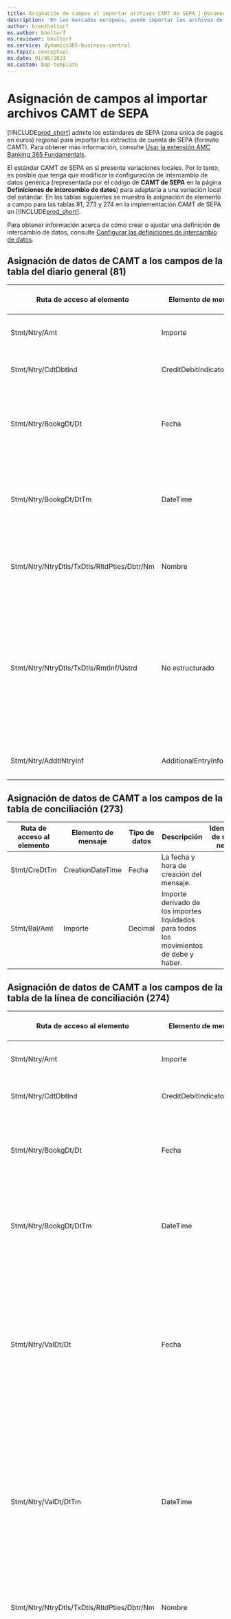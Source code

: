```yaml
---
title: Asignación de campos al importar archivos CAMT de SEPA | Documentos de Microsoft
description: 'En los mercados europeos, puede importar los archivos de extractos bancarios en las normas regionales SEPA (zona única de pagos en euros).'
author: brentholtorf
ms.author: bholtorf
ms.reviewer: bholtorf
ms.service: dynamics365-business-central
ms.topic: conceptual
ms.date: 01/06/2023
ms.custom: bap-template
---
```

# <a name="field-mapping-when-importing-sepa-camt-files" />Asignación de campos al importar archivos CAMT de SEPA

[!INCLUDE[prod_short](includes/prod_short.md)] admite los estándares de SEPA (zona única de pagos en euros) regional para importar los extractos de cuenta de SEPA (formato CAMT). Para obtener más información, consulte [Usar la extensión AMC Banking 365 Fundamentals](ui-extensions-amc-banking.md).  

 El estándar CAMT de SEPA en sí presenta variaciones locales. Por lo tanto, es posible que tenga que modificar la configuración de intercambio de datos genérica (representada por el código de **CAMT de SEPA** en la página **Definiciones de intercambio de datos**) para adaptarla a una variación local del estándar. En las tablas siguientes se muestra la asignación de elemento a campo para las tablas 81, 273 y 274 en la implementación CAMT de SEPA en [!INCLUDE[prod_short](includes/prod_short.md)].  

 Para obtener información acerca de cómo crear o ajustar una definición de intercambio de datos, consulte [Configurar las definiciones de intercambio de datos](across-how-to-set-up-data-exchange-definitions.md).  

## <a name="camt-data-mapping-to-fields-in-the-general-journal-table-" />Asignación de datos de CAMT a los campos de la tabla del diario general (81)

|Ruta de acceso al elemento|Elemento de mensaje|Tipo de datos|Descripción|Identificador de signo de negativo|Nº campo|Nombre de campo|  
|------------------|---------------------|---------------|-----------------|-------------------------------|---------------|----------------|  
|Stmt/Ntry/Amt|Importe|Decimal|Importe del dinero del movimiento de efectivo||13|Importe|  
|Stmt/Ntry/CdtDbtInd|CreditDebitIndicator|Texto|Indica si el movimiento es de débito o de crédito|DBIT|13|Importe|  
|Stmt/Ntry/BookgDt/Dt|Fecha|Fecha|Fecha en que un movimiento se registra en una cuenta de los libros del proveedor de servicios de cuenta||5|Fecha registro|  
|Stmt/Ntry/BookgDt/DtTm|DateTime|DateTime|Fecha y hora en que un movimiento se registra en una cuenta de los libros del proveedor de servicios de cuenta||5|Fecha registro|  
|Stmt/Ntry/NtryDtls/TxDtls/RltdPties/Dbtr/Nm|Nombre|Texto|Nombre de la parte que debe un importe monetario al (último) acreedor||1221|Información del pagador|  
|Stmt/Ntry/NtryDtls/TxDtls/RmtInf/Ustrd|No estructurado|Texto|Información suministrada para activar el emparejamiento o la conciliación de un movimiento con los productos que el pago pretende liquidar, como facturas comerciales en un sistema de cuentas de cobro no estructuradas.||8|Descripción|  
|Stmt/Ntry/AddtlNtryInf|AdditionalEntryInformation|Texto|Información adicional acerca del movimiento.||1222|Información de la transacción|  

## <a name="camt-data-mapping-to-fields-in-the-bank-acc-reconciliation-table-" />Asignación de datos de CAMT a los campos de la tabla de conciliación (273)

|Ruta de acceso al elemento|Elemento de mensaje|Tipo de datos|Descripción|Identificador de signo de negativo|Nº campo|Nombre de campo|  
|------------------|---------------------|---------------|-----------------|-------------------------------|---------------|----------------|  
|Stmt/CreDtTm|CreationDateTime|Fecha|La fecha y hora de creación del mensaje.||3|Fecha extracto|  
|Stmt/Bal/Amt|Importe|Decimal|Importe derivado de los importes liquidados para todos los movimientos de debe y haber.||4|Saldo final extracto|  

## <a name="camt-data-mapping-to-fields-in-the-bank-acc-reconciliation-line-table-" />Asignación de datos de CAMT a los campos de la tabla de la línea de conciliación (274)

|Ruta de acceso al elemento|Elemento de mensaje|Tipo de datos|Descripción|Identificador de signo de negativo|Nº campo|Nombre de campo|  
|------------------|---------------------|---------------|-----------------|-------------------------------|---------------|----------------|  
|Stmt/Ntry/Amt|Importe|Decimal|Importe del dinero del movimiento de efectivo||7|Importe extracto|  
|Stmt/Ntry/CdtDbtInd|CreditDebitIndicator|Texto|Indica si el movimiento es de débito o de crédito|DBIT|7|Importe extracto|  
|Stmt/Ntry/BookgDt/Dt|Fecha|Fecha|Fecha en que un movimiento se registra en una cuenta de los libros del proveedor de servicios de cuenta||5|Fecha movimiento|  
|Stmt/Ntry/BookgDt/DtTm|DateTime|DateTime|Fecha y hora en que un movimiento se registra en una cuenta de los libros del proveedor de servicios de cuenta||5|Fecha movimiento|  
|Stmt/Ntry/ValDt/Dt|Fecha|Fecha|Fecha en que los activos están disponibles para el propietario de la cuenta en el caso de un movimiento de haber, o dejan de estar disponibles para el propietario de la cuenta en el cas de un movimiento de debe||12|Fecha valor|  
|Stmt/Ntry/ValDt/DtTm|DateTime|DateTime|Fecha y hora en que los activos están disponibles para el propietario de la cuenta en el caso de un movimiento de haber, o dejan de estar disponibles para el propietario de la cuenta en el cas de un movimiento de debe||12|Fecha valor|  
|Stmt/Ntry/NtryDtls/TxDtls/RltdPties/Dbtr/Nm|Nombre|Texto|Nombre de la parte que debe un importe monetario al (último) acreedor||15|Información del pagador|  
|Stmt/Ntry/NtryDtls/TxDtls/RmtInf/Ustrd|No estructurado|Texto|Información suministrada para activar el emparejamiento o la conciliación de un movimiento con los productos que el pago pretende liquidar, como facturas comerciales en un sistema de cuentas de cobro no estructuradas.||6|Descripción|  
|Stmt/Ntry/AddtlNtryInf|AdditionalEntryInformation|Texto|Información adicional acerca del movimiento.||16|Información de la transacción|  

 Los elementos en el nodo **Ntry** que se importan en [!INCLUDE[prod_short](includes/prod_short.md)] pero que no están asignados a ningún campo se almacenan en la tabla **Def. columna intercambio registro**. Los usuarios pueden ver estos elementos desde las páginas **Diario de conciliación de pagos**, **Liquidación de pago** y **Conciliación banco** si eligen la acción **Detalles de línea de extracto bancario**. Para obtener más información, vea [Conciliar pagos con liquidación automática](receivables-how-reconcile-payments-auto-application.md).

> [!IMPORTANT]
> En una importación de extractos de cuenta CAMT, [!INCLUDE[prod_short](includes/prod_short.md)] espera que cada transacción sea única, lo que significa que el campo **Id. de transacción** que viene de la etiqueta *Stmt/Ntry/NtryDtls/TxDtls/Refs/EndToEndId* del archivo CAMT, debe ser única dentro de la conciliación de banco abierta. Si la información no está presente, [!INCLUDE[prod_short](includes/prod_short.md)] ignora el pago. Si se registró una conciliación de banco anterior en el mismo banco con el mismo Id. de transacción que en la importación actual, la transacción actual no se conciliará automáticamente, pero se podrá importar.

## <a name="see-also" />Consulte también

[Configuración del intercambio de datos](across-set-up-data-exchange.md)  
[Intercambio de datos electrónicamente](across-data-exchange.md)  
[Usar la extensión de AMC Banking 365 Fundamentals](ui-extensions-amc-banking.md)  
[Uso de esquemas XML para preparar definiciones de intercambio de datos](across-how-to-use-xml-schemas-to-prepare-data-exchange-definitions.md)  
[Conciliar los pagos con liquidación automática](receivables-how-reconcile-payments-auto-application.md)  


[!INCLUDE[footer-include](includes/footer-banner.md)]
